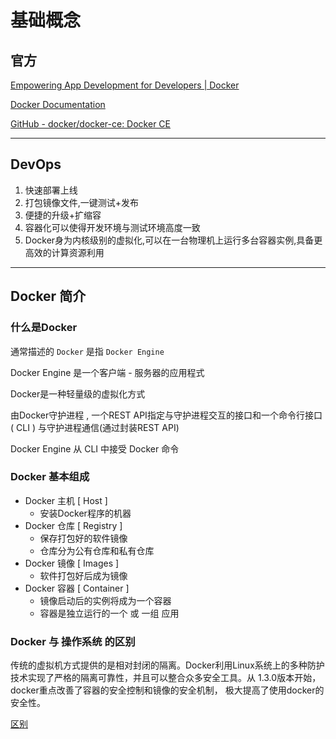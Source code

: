 # 基础概念


## 官方

[Empowering App Development for Developers | Docker](https://www.docker.com)

[Docker Documentation](https://docs.docker.com/)

[GitHub - docker/docker-ce: Docker CE](https://github.com/docker/docker-ce)

---

## DevOps

1.  快速部署上线
2.  打包镜像文件,一键测试+发布
3.  便捷的升级+扩缩容
4.  容器化可以使得开发环境与测试环境高度一致
5.  Docker身为内核级别的虚拟化,可以在一台物理机上运行多台容器实例,具备更高效的计算资源利用

---

## Docker 简介

### 什么是Docker

通常描述的 `Docker` 是指 `Docker Engine`

Docker Engine 是一个客户端 - 服务器的应用程式

Docker是一种轻量级的虚拟化方式

由Docker守护进程 , 一个REST API指定与守护进程交互的接口和一个命令行接口 ( CLI ) 与守护进程通信(通过封装REST API)

Docker Engine 从 CLI 中接受 Docker 命令

### Docker 基本组成

-   Docker 主机 [ Host ]
    -   安装Docker程序的机器
-   Docker 仓库 [ Registry ]
    -   保存打包好的软件镜像
    -   仓库分为公有仓库和私有仓库
-   Docker 镜像 [ Images ]
    -   软件打包好后成为镜像
-   Docker 容器 [ Container ]
    -   镜像启动后的实例将成为一个容器
    -   容器是独立运行的一个 或 一组 应用

### Docker 与 操作系统 的区别

传统的虚拟机方式提供的是相对封闭的隔离。Docker利用Linux系统上的多种防护技术实现了严格的隔离可靠性，并且可以整合众多安全工具。从 1.3.0版本开始，docker重点改善了容器的安全控制和镜像的安全机制， 极大提高了使用docker的安全性。

[区别](https://www.notion.so/57f29bf6b5f541d8b9091f70d95bdd0b)